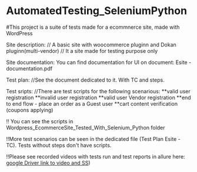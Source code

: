 # AutomatedTesting_SeleniumPython


#This project is a suite of tests made for a ecommnerce site, made with WordPress

Site description:
// A basic site with woocommerce pluginn and Dokan pluginn(multi-vendor)
// It a site made for testing purpose only

Site documentation:
You can find documentation for UI on document: Esite - documentation.pdf

Test plan:
//See the document dedicated to it. With TC and steps.

Test sripts:
//There are test scripts for the following scenarious:
**valid user registration
**invalid user registration
**valid user Vendor registration
**end to end flow - place an order as a Guest user
**cart content verification (coupons applying)

!! You can see the scripts in Wordpress_EcommerceSite_Tested_With_Selenium_Python folder

!!More test scenarios can be seen in the dedicated file (Test Plan Esite - TC). Tests without steps don't have scripts.

!!Please see recorded videos with tests run and test reports in allure here: [google Driver link to video and SS](https://drive.google.com/drive/folders/1JWQ9gRWdNafi-goXiRRfs6jSi8zCJ9OU?usp=drive_link))

